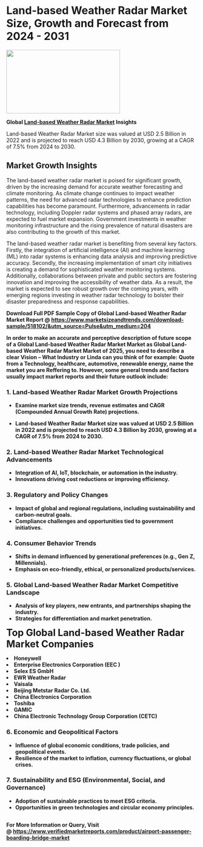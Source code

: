 <H1>Land-based Weather Radar Market Size, Growth and Forecast from 2024 - 2031</H1><img class="aligncenter size-medium wp-image-584254" src="https://thirdeyenews.in/wp-content/uploads/2024/09/Global-Market-Research-300x168.jpeg" alt="" width="300" height="168" /><p><strong>Global&nbsp;<a href="https://www.marketsizeandtrends.com/download-sample/518102/&amp;utm_source=Pulse&amp;utm_medium=204">Land-based Weather Radar Market</a> Insights</strong></p><p>Land-based Weather Radar Market size was valued at USD 2.5 Billion in 2022 and is projected to reach USD 4.3 Billion by 2030, growing at a CAGR of 7.5% from 2024 to 2030.</p><p><h2>Market Growth Insights</h2> <p>The land-based weather radar market is poised for significant growth, driven by the increasing demand for accurate weather forecasting and climate monitoring. As climate change continues to impact weather patterns, the need for advanced radar technologies to enhance prediction capabilities has become paramount. Furthermore, advancements in radar technology, including Doppler radar systems and phased array radars, are expected to fuel market expansion. Government investments in weather monitoring infrastructure and the rising prevalence of natural disasters are also contributing to the growth of this market.</p> <p><strong></strong></p> <p>The land-based weather radar market is benefiting from several key factors. Firstly, the integration of artificial intelligence (AI) and machine learning (ML) into radar systems is enhancing data analysis and improving predictive accuracy. Secondly, the increasing implementation of smart city initiatives is creating a demand for sophisticated weather monitoring systems. Additionally, collaborations between private and public sectors are fostering innovation and improving the accessibility of weather data. As a result, the market is expected to see robust growth over the coming years, with emerging regions investing in weather radar technology to bolster their disaster preparedness and response capabilities.</p> <p><strong></p><p><span class=""><strong>Download Full PDF Sample Copy of Global Land-based Weather Radar Market Report</strong> @ <a href="https://www.marketsizeandtrends.com/download-sample/518102/&amp;utm_source=Pulse&amp;utm_medium=204" target="_blank">https://www.marketsizeandtrends.com/download-sample/518102/&amp;utm_source=Pulse&amp;utm_medium=204</a></span></p><p>In order to make an accurate and perceptive description of future scope of a Global&nbsp;Land-based Weather Radar Market Market as Global&nbsp;Land-based Weather Radar Market Market of 2025, you need to describe a clear Vision &ndash; What Industry or Linda can you think of for example: Quote from a Technology, healthcare, automotive, renewable energy, name the market you are Reffering to. However, some general trends and factors usually impact market reports and their future outlook include:</p><h3>1.&nbsp;<strong>Land-based Weather Radar Market Growth Projections</strong></h3><ul><li>Examine market size trends, revenue estimates and CAGR (Compounded Annual Growth Rate) projections.</li><li><p>Land-based Weather Radar Market size was valued at USD 2.5 Billion in 2022 and is projected to reach USD 4.3 Billion by 2030, growing at a CAGR of 7.5% from 2024 to 2030.</p></li></ul><h3>2.&nbsp;<strong>Land-based Weather Radar Market Technological Advancements</strong></h3><ul><li>Integration of AI, IoT, blockchain, or automation in the industry.</li><li>Innovations driving cost reductions or improving efficiency.</li></ul><h3>3.&nbsp;<strong>Regulatory and Policy Changes</strong></h3><ul><li>Impact of global and regional regulations, including sustainability and carbon-neutral goals.</li><li>Compliance challenges and opportunities tied to government initiatives.</li></ul><h3>4.&nbsp;<strong>Consumer Behavior Trends</strong></h3><ul><li>Shifts in demand influenced by generational preferences (e.g., Gen Z, Millennials).</li><li>Emphasis on eco-friendly, ethical, or personalized products/services.</li></ul><h3>5.&nbsp;<strong>Global Land-based Weather Radar Market Competitive Landscape</strong></h3><ul><li>Analysis of key players, new entrants, and partnerships shaping the industry.</li><li>Strategies for differentiation and market penetration.</li></ul><p data-pm-slice="1 1 []"><span style="color: inherit; font-family: inherit; font-size: 25px;">Top Global Land-based Weather Radar Market Companies</span></p><div class="" data-test-id=""><p><li>Honeywell</li><li> Enterprise Electronics Corporation (EEC )</li><li> Selex ES GmbH</li><li> EWR Weather Radar</li><li> Vaisala</li><li> Beijing Metstar Radar Co. Ltd.</li><li> China Electronics Corporation</li><li> Toshiba</li><li> GAMIC</li><li> China Electronic Technology Group Corporation (CETC)</li></p></div><h3>6.&nbsp;<strong>Economic and Geopolitical Factors</strong></h3><ul><li>Influence of global economic conditions, trade policies, and geopolitical events.</li><li>Resilience of the market to inflation, currency fluctuations, or global crises.</li></ul><h3>7.&nbsp;<strong>Sustainability and ESG (Environmental, Social, and Governance)</strong></h3><ul><li>Adoption of sustainable practices to meet ESG criteria.</li><li>Opportunities in green technologies and circular economy principles.</li></ul><h2><strong style="font-size: 14px;">For More Information or Query, Visit @&nbsp;</strong><a style="background-color: #ffffff; font-size: 14px;" href="https://www.marketsizeandtrends.com/report/land-based-weather-radar-market/" target="_blank">https://www.verifiedmarketreports.com/product/airport-passenger-boarding-bridge-market</a></h2>
